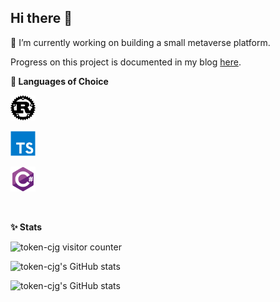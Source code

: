 ## Hi there 👋

<!--
**token-cjg/token-cjg** is a ✨ _special_ ✨ repository because its `README.md` (this file) appears on your GitHub profile.

Here are some ideas to get you started:

- 🔭 I’m currently working on ...
- 🌱 I’m currently learning ...
- 👯 I’m looking to collaborate on ...
- 🤔 I’m looking for help with ...
- 💬 Ask me about ...
- 📫 How to reach me: ...
- 😄 Pronouns: ...
- ⚡ Fun fact: ...
-->
🔭 I’m currently working on building a small metaverse platform.

Progress on this project is documented in my blog [here](https://confusedgremlin.wordpress.com/tag/state-of-the-hobby-project/).

**💬 Languages of Choice**

<p align="right">
    <p/>
    <img src="imgs/rust-original.svg" alt="rust" style="vertical-align:top margin:6px 4px" width=40 height=40>
    <p/>
    <img src="imgs/typescript.svg" alt="typescript" style="vertical-align:top margin:6px 4px" width=40 height=40>
    <p/>
    <img src="imgs/csharp-original.svg" alt="csharp_dotnet" style="vertical-align:top margin:6px 4px" width=40 height=40>
</p>
<br />

**✨ Stats**

![token-cjg visitor counter](https://komarev.com/ghpvc/?username=token-cjg&color=green&style=flat-square&label=Profile+pokes)

![token-cjg's GitHub stats](https://github-readme-stats.vercel.app/api?username=token-cjg&show_icons=true&theme=chartreuse-dark)

![token-cjg's GitHub stats](https://github-readme-stats.vercel.app/api/top-langs/?username=token-cjg&layout=compact&theme=chartreuse-dark)
